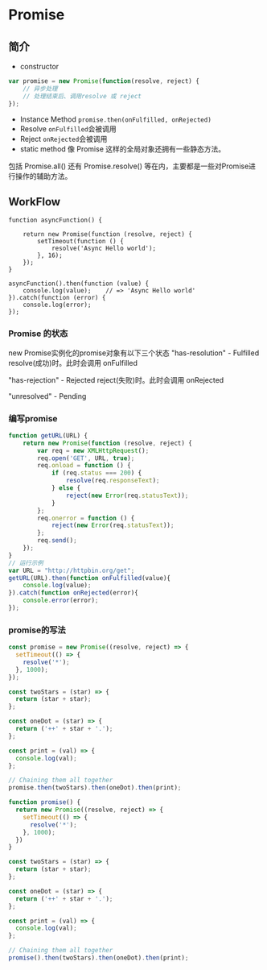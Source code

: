 # Promise

## 简介

- constructor
```JavaScript
var promise = new Promise(function(resolve, reject) {
    // 异步处理
    // 处理结束后、调用resolve 或 reject
});
```

- Instance Method
`promise.then(onFulfilled, onRejected)`
- Resolve
`onFulfilled`会被调用
- Reject
`onRejected`会被调用  
- static method
像 Promise 这样的全局对象还拥有一些静态方法。

包括 Promise.all() 还有 Promise.resolve() 等在内，主要都是一些对Promise进行操作的辅助方法。

## WorkFlow

```
function asyncFunction() {
    
    return new Promise(function (resolve, reject) {
        setTimeout(function () {
            resolve('Async Hello world');
        }, 16);
    });
}

asyncFunction().then(function (value) {
    console.log(value);    // => 'Async Hello world'
}).catch(function (error) {
    console.log(error);
});
```


### Promise 的状态
new Promise实例化的promise对象有以下三个状态
"has-resolution" - Fulfilled
resolve(成功)时。此时会调用 onFulfilled

"has-rejection" - Rejected
reject(失败)时。此时会调用 onRejected

"unresolved" - Pending

### 编写promise
```JavaScript
function getURL(URL) {
    return new Promise(function (resolve, reject) {
        var req = new XMLHttpRequest();
        req.open('GET', URL, true);
        req.onload = function () {
            if (req.status === 200) {
                resolve(req.responseText);
            } else {
                reject(new Error(req.statusText));
            }
        };
        req.onerror = function () {
            reject(new Error(req.statusText));
        };
        req.send();
    });
}
// 运行示例
var URL = "http://httpbin.org/get";
getURL(URL).then(function onFulfilled(value){
    console.log(value);
}).catch(function onRejected(error){
    console.error(error);
});
```

### promise的写法
```JavaScript
const promise = new Promise((resolve, reject) => {
  setTimeout(() => {
    resolve('*');
  }, 1000);
});

const twoStars = (star) => {
  return (star + star);
};

const oneDot = (star) => {
  return ('++' + star + '.');
};

const print = (val) => {
  console.log(val);
};

// Chaining them all together
promise.then(twoStars).then(oneDot).then(print);


```


```JavaScript
function promise() {
  return new Promise((resolve, reject) => {
    setTimeout(() => {
      resolve('*');
    }, 1000);
  })
}

const twoStars = (star) => {
  return (star + star);
};

const oneDot = (star) => {
  return ('++' + star + '.');
};

const print = (val) => {
  console.log(val);
};

// Chaining them all together
promise().then(twoStars).then(oneDot).then(print);

```